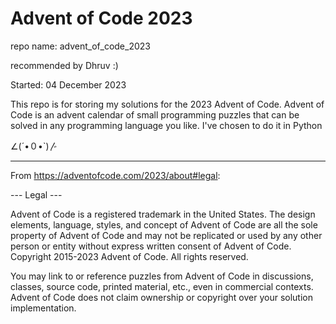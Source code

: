 # Advent of Code 2023
repo name: advent_of_code_2023

recommended by Dhruv :)

Started: 04 December 2023

This repo is for storing my solutions for the 2023 Advent of Code. Advent of Code is an advent calendar of 
small programming puzzles that can be solved in any programming language you like. I've chosen to do it in Python 

 ∠(´•０•`)〴

_____________________________________________
From https://adventofcode.com/2023/about#legal:

--- Legal ---

Advent of Code is a registered trademark in the United States. The design elements, language, styles, and concept of Advent of Code are all the sole property of Advent of Code and may not be replicated or used by any other person or entity without express written consent of Advent of Code. Copyright 2015-2023 Advent of Code. All rights reserved.

You may link to or reference puzzles from Advent of Code in discussions, classes, source code, printed material, etc., even in commercial contexts. Advent of Code does not claim ownership or copyright over your solution implementation.
